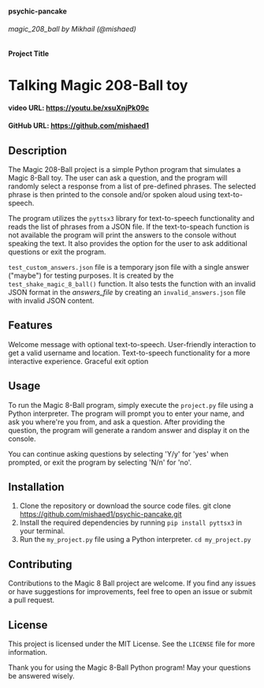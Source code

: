 #### psychic-pancake
###### magic_208_ball by Mikhail (@mishaed)

#### Project Title
# Talking Magic 208-Ball toy

#### video URL: https://youtu.be/xsuXnjPk09c
#### GitHub URL: https://github.com/mishaed1
## Description

The Magic 208-Ball project is a simple Python program that simulates a Magic 8-Ball toy. The user can ask a question, and 
the program will randomly select a response from a list of pre-defined phrases. The selected phrase is then printed to 
the console and/or spoken aloud using text-to-speech.

The program utilizes the `pyttsx3` library for text-to-speech functionality and reads the list of phrases from a JSON 
file. If the text-to-speach function is not available the program will print the answers to the console without speaking 
the text. It also provides the option for the user to ask additional questions or exit the program.

`test_custom_answers.json` file is a temporary json file with a single answer ("maybe") for testing purposes.
It is created by the `test_shake_magic_8_ball()` function. It also tests the function with an invalid JSON format in 
the _answers_file_ by
creating an `invalid_answers.json` file with invalid JSON content.

## Features

Welcome message with optional text-to-speech.
User-friendly interaction to get a valid username and location.
Text-to-speech functionality for a more interactive experience.
Graceful exit option

## Usage

To run the Magic 8-Ball program, simply execute the `project.py` file using a Python interpreter. The program will 
prompt you to enter your name, and ask you where're you from, and ask a question. After providing the question, the 
program will generate a random answer and display it on the console.

You can continue asking questions by selecting 'Y/y' for 'yes' when prompted, or exit the program by selecting 'N/n' 
for 'no'.

## Installation

1. Clone the repository or download the source code files. git clone https://github.com/mishaed1/psychic-pancake.git
2. Install the required dependencies by running `pip install pyttsx3` in your terminal.
3. Run the `my_project.py` file using a Python interpreter. `cd my_project.py`


## Contributing

Contributions to the Magic 8 Ball project are welcome. If you find any issues or have suggestions for improvements, 
feel free to open an issue or submit a pull request.

## License

This project is licensed under the MIT License. See the `LICENSE` file for more information.

Thank you for using the Magic 8-Ball Python program! May your questions be answered wisely.

